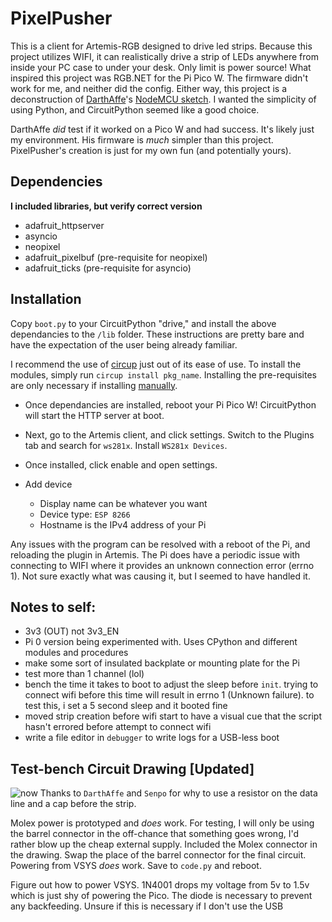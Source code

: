 
# PixelPusher
This is a client for Artemis-RGB designed to drive led strips. Because this project utilizes WIFI, it can realistically drive a strip of LEDs anywhere from inside your PC case to under your desk. Only limit is power source! What inspired this project was RGB.NET for the Pi Pico W. The firmware didn't work for me, and neither did the config. Either way, this project is a deconstruction of [DarthAffe](https://github.com/DarthAffe)'s [NodeMCU sketch](https://github.com/DarthAffe/RGB.NET/blob/master/RGB.NET.Devices.WS281X/Sketches/RGB.NET_NodeMCU.ino). I wanted the simplicity of using Python, and CircuitPython seemed like a good choice.

DarthAffe _did_ test if it worked on a Pico W and had success. It's likely just my environment. His firmware is _much_ simpler than this project. PixelPusher's creation is just for my own fun (and potentially yours).

## Dependencies 
**I included libraries, but verify correct version**
- adafruit_httpserver
- asyncio
- neopixel
- adafruit_pixelbuf (pre-requisite for neopixel)
- adafruit_ticks (pre-requisite for asyncio)

## Installation
Copy `boot.py` to your CircuitPython "drive," and install the above dependancies to the `/lib` folder.
These instructions are pretty bare and have the expectation of the user being already familiar.

I recommend the use of [circup](https://learn.adafruit.com/keep-your-circuitpython-libraries-on-devices-up-to-date-with-circup/install-circup) just out of its ease of use. To install the modules, simply run `circup install pkg_name`. Installing the pre-requisites are only necessary if installing [manually](https://circuitpython.org/libraries).

- Once dependancies are installed, reboot your Pi Pico W! CircuitPython will start the HTTP server at boot.

- Next, go to the Artemis client, and click settings. Switch to the Plugins tab and search for `ws281x`. Install `WS281x Devices`.

- Once installed, click enable and open settings. 
- Add device
    - Display name can be whatever you want
    - Device type: `ESP 8266`
    - Hostname is the IPv4 address of your Pi

Any issues with the program can be resolved with a reboot of the Pi, and reloading the plugin in Artemis. The Pi does have a periodic issue with connecting to WIFI where it provides an unknown connection error (errno 1). Not sure exactly what was causing it, but I seemed to have handled it. 

## Notes to self:
- 3v3 (OUT) not 3v3_EN
- Pi 0 version being experimented with. Uses CPython and different modules and procedures
- make some sort of insulated backplate or mounting plate for the Pi
- test more than 1 channel (lol)
- bench the time it takes to boot to adjust the sleep before `init`. trying to connect wifi before this time will result in errno 1 (Unknown failure). to test this, i set a 5 second sleep and it booted fine
- moved strip creation before wifi start to have a visual cue that the script hasn't errored before attempt to connect wifi
- write a file editor in `debugger` to write logs for a USB-less boot

## Test-bench Circuit Drawing [Updated]
![now](https://img001.prntscr.com/file/img001/TrDUJjuISe-vrZhdo60_sQ.png)
Thanks to `DarthAffe` and `Senpo` for why to use a resistor on the data line and a cap before the strip.

Molex power is prototyped and _does_ work. For testing, I will only be using the barrel connector in the off-chance that something goes wrong, I'd rather blow up the cheap external supply. Included the Molex connector in the drawing. Swap the place of the barrel connector for the final circuit. Powering from VSYS _does_ work. Save to `code.py` and reboot.

Figure out how to power VSYS. 1N4001 drops my voltage from 5v to 1.5v which is just shy of powering the Pico. The diode is necessary to prevent any backfeeding. Unsure if this is necessary if I don't use the USB
